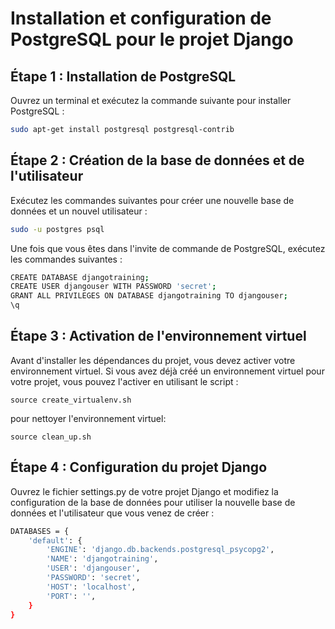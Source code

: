 # Installation et configuration de PostgreSQL pour le projet Django

## Étape 1 : Installation de PostgreSQL

Ouvrez un terminal et exécutez la commande suivante pour installer PostgreSQL :

```bash
sudo apt-get install postgresql postgresql-contrib
```

## Étape 2 : Création de la base de données et de l'utilisateur

Exécutez les commandes suivantes pour créer une nouvelle base de données et un nouvel utilisateur :

```bash
sudo -u postgres psql
```

Une fois que vous êtes dans l'invite de commande de PostgreSQL, exécutez les commandes suivantes :

```bash
CREATE DATABASE djangotraining;
CREATE USER djangouser WITH PASSWORD 'secret';
GRANT ALL PRIVILEGES ON DATABASE djangotraining TO djangouser;
\q
```

## Étape 3 : Activation de l'environnement virtuel

Avant d'installer les dépendances du projet, vous devez activer votre environnement virtuel. Si vous avez déjà créé un environnement virtuel pour votre projet, vous pouvez l'activer en utilisant le script :

```
source create_virtualenv.sh
```

pour nettoyer l'environnement virtuel:
```
source clean_up.sh
```


## Étape 4 : Configuration du projet Django
Ouvrez le fichier settings.py de votre projet Django et modifiez la configuration de la base de données pour utiliser la nouvelle base de données et l'utilisateur que vous venez de créer :

```bash
DATABASES = {
    'default': {
        'ENGINE': 'django.db.backends.postgresql_psycopg2',
        'NAME': 'djangotraining',
        'USER': 'djangouser',
        'PASSWORD': 'secret',
        'HOST': 'localhost',
        'PORT': '',
    }
}
```